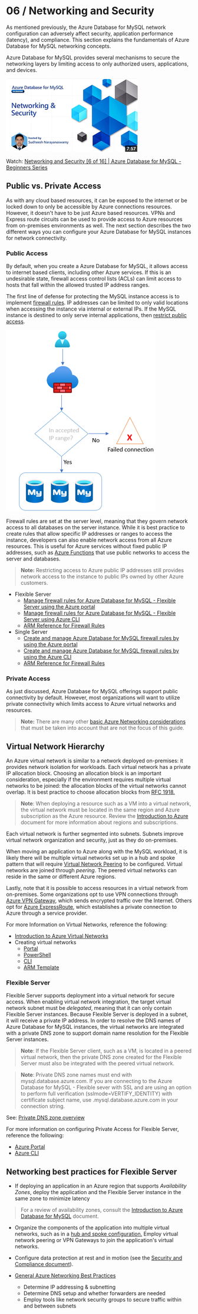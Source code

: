 # 06 / Networking and Security

As mentioned previously, the Azure Database for MySQL network configuration can adversely affect security, application performance (latency), and compliance. This section explains the fundamentals of Azure Database for MySQL networking concepts.

Azure Database for MySQL provides several mechanisms to secure the networking layers by limiting access to only authorized users, applications, and devices.

![](media/network-and-security-6-16-beginning-series.png)

Watch: [Networking and Security [6 of 16] | Azure Database for MySQL - Beginners Series](https://www.youtube.com/watch?v=LSNV5BW-g-U&list=PLlrxD0HtieHghqeFLMwaGxfxPbndt52Ap&index=6) 

## Public vs. Private Access

As with any cloud based resources, it can be exposed to the internet or be locked down to only be accessible by Azure connections resources. However, it doesn't have to be just Azure based resources.  VPNs and Express route circuits can be used to provide access to Azure resources from on-premises environments as well.  The next section describes the two different ways you can configure your Azure Database for MySQL instances for network connectivity.

### Public Access

By default, when you create a Azure Database for MySQL, it allows access to internet based clients, including other Azure services. If this is an undesirable state, firewall access control lists (ACLs) can limit access to hosts that fall within the allowed trusted IP address ranges.

The first line of defense for protecting the MySQL instance access is to implement [firewall rules](https://docs.microsoft.com/azure/mysql/concepts-firewall-rules). IP addresses can be limited to only valid locations when accessing the instance via internal or external IPs. If the MySQL instance is destined to only serve internal applications, then [restrict public access](https://docs.microsoft.com/azure/mysql/howto-deny-public-network-access).

![](media/firewall-rule-diagram.png)

Firewall rules are set at the server level, meaning that they govern network access to all databases on the server instance. While it is best practice to create rules that allow specific IP addresses or ranges to access the instance, developers can also enable network access from all Azure resources. This is useful for Azure services without fixed public IP addresses, such as [Azure Functions](https://docs.microsoft.com/azure/azure-functions/functions-overview) that use public networks to access the server and databases.

>**Note:** Restricting access to Azure public IP addresses still provides network access to the instance to public IPs owned by other Azure customers.

- Flexible Server
  - [Manage firewall rules for Azure Database for MySQL - Flexible Server using the Azure portal](https://docs.microsoft.com/azure/mysql/flexible-server/how-to-manage-firewall-portal)
  - [Manage firewall rules for Azure Database for MySQL - Flexible Server using Azure CLI](https://docs.microsoft.com/azure/mysql/flexible-server/how-to-manage-firewall-cli)
  - [ARM Reference for Firewall Rules](https://docs.microsoft.com/azure/templates/microsoft.dbformysql/flexibleservers/firewallrules?tabs=json)
- Single Server
  - [Create and manage Azure Database for MySQL firewall rules by using the Azure portal](https://docs.microsoft.com/azure/mysql/howto-manage-firewall-using-portal)
  - [Create and manage Azure Database for MySQL firewall rules by using the Azure CLI](https://docs.microsoft.com/azure/mysql/howto-manage-firewall-using-cli)
  - [ARM Reference for Firewall Rules](https://docs.microsoft.com/azure/templates/microsoft.dbformysql/servers/firewallrules?tabs=json)

### Private Access

As just discussed, Azure Database for MySQL offerings support public connectivity by default. However, most organizations will want to utilize private connectivity which limits access to Azure virtual networks and resources.

> **Note:** There are many other [basic Azure Networking considerations](https://docs.microsoft.com/azure/mysql/concepts-data-access-and-security-vnet) that must be taken into account that are not the focus of this guide.

## Virtual Network Hierarchy

An Azure virtual network is similar to a network deployed on-premises: it provides network isolation for workloads. Each virtual network has a private IP allocation block. Choosing an allocation block is an important consideration, especially if the environment requires multiple virtual networks to be joined: the allocation blocks of the virtual networks cannot overlap. It is best practice to choose allocation blocks from [RFC 1918.](https://datatracker.ietf.org/doc/html/rfc1918)

> **Note**: When deploying a resource such as a VM into a virtual network, the virtual network must be located in the same region and Azure subscription as the Azure resource. Review the [Introduction to Azure](../02_IntroToMySQL/02_02_Introduction_to_Azure.md) document for more information about regions and subscriptions.

Each virtual network is further segmented into subnets. Subnets improve virtual network organization and security, just as they do on-premises.

When moving an application to Azure along with the MySQL workload, it is likely there will be multiple virtual networks set up in a hub and spoke pattern that will require [Virtual Network Peering](https://docs.microsoft.com/azure/virtual-network/virtual-network-peering-overview) to be configured. Virtual networks are joined through *peering*. The peered virtual networks can reside in the same or different Azure regions.

Lastly, note that it is possible to access resources in a virtual network from on-premises. Some organizations opt to use VPN connections through [Azure VPN Gateway](https://docs.microsoft.com/azure/vpn-gateway/vpn-gateway-about-vpngateways), which sends encrypted traffic over the Internet. Others opt for [Azure ExpressRoute](https://docs.microsoft.com/azure/expressroute/expressroute-introduction), which establishes a private connection to Azure through a service provider.

For more Information on Virtual Networks, reference the following:

- [Introduction to Azure Virtual Networks](https://docs.microsoft.com/learn/modules/introduction-to-azure-virtual-networks/)
- Creating virtual networks
  - [Portal](https://docs.microsoft.com/azure/virtual-network/quick-create-portal)
  - [PowerShell](https://docs.microsoft.com/azure/virtual-network/quick-create-powershell)
  - [CLI](https://docs.microsoft.com/azure/virtual-network/quick-create-cli)
  - [ARM Template](https://docs.microsoft.com/azure/virtual-network/quick-create-template)

### Flexible Server

Flexible Server supports deployment into a virtual network for secure access. When enabling virtual network integration, the target virtual network subnet must be *delegated*, meaning that it can only contain Flexible Server instances. Because Flexible Server is deployed in a subnet, it will receive a private IP address. In order to resolve the DNS names of Azure Database for MySQL instances, the virtual networks are integrated with a private DNS zone to support domain name resolution for the Flexible Server instances.

>**Note**: If the Flexible Server client, such as a VM, is located in a peered virtual network, then the private DNS zone created for the Flexible Server must also be integrated with the peered virtual network.

>**Note**: Private DNS zone names must end with mysql.database.azure.com. If you are connecting to the Azure Database for MySQL - Flexible sever with SSL and are using an option to perform full verification (sslmode=VERTIFY_IDENTITY) with certificate subject name, use <servername>.mysql.database.azure.com in your connection string.

See: [Private DNS zone overview](https://docs.microsoft.com/azure/dns/private-dns-overview)

For more information on configuring Private Access for Flexible Server, reference the following:

- [Azure Portal](https://docs.microsoft.com/azure/mysql/flexible-server/how-to-manage-virtual-network-portal)
- [Azure CLI](https://docs.microsoft.com/azure/mysql/flexible-server/how-to-manage-virtual-network-cli)

## Networking best practices for Flexible Server

- If deploying an application in an Azure region that supports *Availability Zones*, deploy the application and the Flexible Server instance in the same zone to minimize latency

> For a review of availability zones, consult the [Introduction to Azure Database for MySQL](../02_IntroToMySQL/02_03_Azure_MySQL.md) document.

- Organize the components of the application into multiple virtual networks, such as in a [hub and spoke configuration.](https://docs.microsoft.com/azure/architecture/reference-architectures/hybrid-networking/hub-spoke?tabs=cli) Employ virtual network peering or VPN Gateways to join the application's virtual networks.

- Configure data protection at rest and in motion (see the [Security and Compliance document](03_MySQL_Security_Compliance.md)).

- [General Azure Networking Best Practices](https://docs.microsoft.com/azure/cloud-adoption-framework/migrate/azure-best-practices/migrate-best-practices-networking)
  - Determine IP addressing & subnetting
  - Determine DNS setup and whether forwarders are needed
  - Employ tools like network security groups to secure traffic within and between subnets
